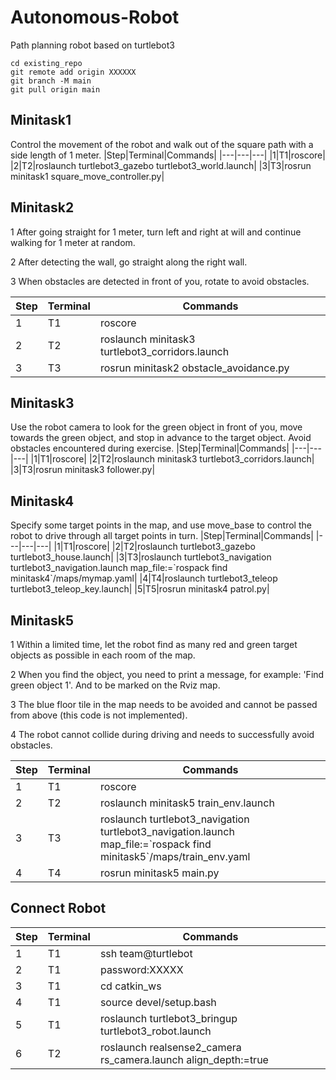 # Autonomous-Robot
Path planning robot based on turtlebot3

```
cd existing_repo
git remote add origin XXXXXX
git branch -M main
git pull origin main
```

## Minitask1
Control the movement of the robot and walk out of the square path with a side length of 1 meter.
|Step|Terminal|Commands|
|---|---|---|
|1|T1|roscore|
|2|T2|roslaunch turtlebot3_gazebo turtlebot3_world.launch|
|3|T3|rosrun minitask1 square_move_controller.py|

## Minitask2
1 After going straight for 1 meter, turn left and right at will and continue walking for 1 meter at random.

2 After detecting the wall, go straight along the right wall.

3  When obstacles are detected in front of you, rotate to avoid obstacles.

|Step|Terminal|Commands|
|---|---|---|
|1|T1|roscore|
|2|T2|roslaunch minitask3 turtlebot3_corridors.launch|
|3|T3|rosrun minitask2 obstacle_avoidance.py|

## Minitask3
Use the robot camera to look for the green object in front of you, move towards the green object, and stop in advance to the target object. Avoid obstacles encountered during exercise.
|Step|Terminal|Commands|
|---|---|---|
|1|T1|roscore|
|2|T2|roslaunch minitask3 turtlebot3_corridors.launch|
|3|T3|rosrun minitask3 follower.py|

## Minitask4
Specify some target points in the map, and use move_base to control the robot to drive through all target points in turn.
|Step|Terminal|Commands|
|---|---|---|
|1|T1|roscore|
|2|T2|roslaunch turtlebot3_gazebo turtlebot3_house.launch|
|3|T3|roslaunch turtlebot3_navigation turtlebot3_navigation.launch map_file:=\`rospack find minitask4\`/maps/mymap.yaml|
|4|T4|roslaunch turtlebot3_teleop turtlebot3_teleop_key.launch|
|5|T5|rosrun minitask4 patrol.py|

## Minitask5
1 Within a limited time, let the robot find as many red and green target objects as possible in each room of the map.

2 When you find the object, you need to print a message, for example: 'Find green object 1'. And to be marked on the Rviz map.

3 The blue floor tile in the map needs to be avoided and cannot be passed from above (this code is not implemented).

4 The robot cannot collide during driving and needs to successfully avoid obstacles.

|Step|Terminal|Commands|
|---|---|---|
|1|T1|roscore|
|2|T2|roslaunch minitask5 train_env.launch|
|3|T3|roslaunch turtlebot3_navigation turtlebot3_navigation.launch map_file:=\`rospack find minitask5\`/maps/train_env.yaml|
|4|T4|rosrun minitask5 main.py|

## Connect Robot
|Step|Terminal|Commands|
|---|---|---|
|1|T1|ssh team@turtlebot|
|2|T1|password:XXXXX|
|3|T1|cd catkin_ws|
|4|T1|source devel/setup.bash|
|5|T1|roslaunch turtlebot3_bringup turtlebot3_robot.launch|
|6|T2|roslaunch realsense2_camera rs_camera.launch align_depth:=true|